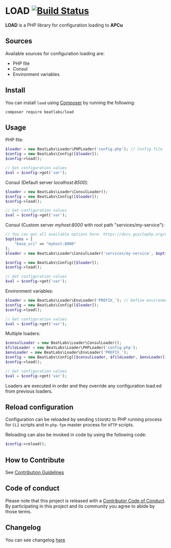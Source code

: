 # LOAD [![Build Status](https://travis-ci.com/taxibeat/load.svg?token=8cbpgLNGBxrmyFqzy42T&branch=master)](https://travis-ci.com/taxibeat/load)

**LOAD** is a PHP library for configuration loading to **APCu**

## Sources

Available sources for configuration loading are:

- PHP file
- Consul
- Environment variables

## Install

You can install `load` using [Composer](https://getcomposer.org/) by running the following:

`composer require beatlabs/load`

## Usage

PHP file:

```php
$loader = new BeatLabs\Loader\PHPLoader('config.php'); // Config file
$config = new BeatLabs\Config([$loader]);
$config->load();

// Get configuration values
$val = $config->get('var');
```

Consul (Default server *localhost:8500*):

```php
$loader = new BeatLabs\Loader\ConsulLoader();
$config = new BeatLabs\Config([$loader]);
$config->load();

// Get configuration values
$val = $config->get('var');
```

Consul (Custom server *myhost:8000* with root path "services/my-service"):

```php
// You can get all available options here: https://docs.guzzlephp.org/en/6.5/quickstart.html#creating-a-client
$options = [
    "base_uri" => "myhost:8000"
];
$loader = new BeatLabs\Loader\ConsulLoader('services/my-service', $options);

$config = new BeatLabs\Config([$loader]);
$config->load();

// Get configuration values
$val = $config->get('var');
```

Environment variables:

```php
$loader = new BeatLabs\Loader\EnvLoader('PREFIX_'); // Define environment variables prefix to be loaded
$config = new BeatLabs\Config([$loader]);
$config->load();

// Get configuration values
$val = $config->get('var');

```

Multiple loaders:
```php
$consulLoader = new BeatLabs\Loader\ConsulLoader();
$fileLoader = new BeatLabs\Loader\PHPLoader('config.php');
$envLoader = new BeatLabs\Loader\EnvLoader('PREFIX_');
$config = new BeatLabs\Config([$consulLoader, $fileLoader, $envLoader]);
$config->load();

// Get configuration values
$val = $config->get('var');
```

Loaders are executed in order and they override any configuration load.ed from previous loaders.

## Reload configuration

Configuration can be reloaded by sending `SIGUSR2` to PHP running process for `CLI` scripts and in `php-fpm` master process for  `HTTP` scripts.

Reloading can also be invoked in code by using the following code:

```php
$config->reload();
```

## How to Contribute

See [Contribution Guidelines](CONTRIBUTE.md)

## Code of conduct

Please note that this project is released with a [Contributor Code of Conduct](CODE_OF_CONDUCT.md). By participating in this project and its community you agree to abide by those terms.

## Changelog

You can see changelog [here](CHANGELOG.md)
